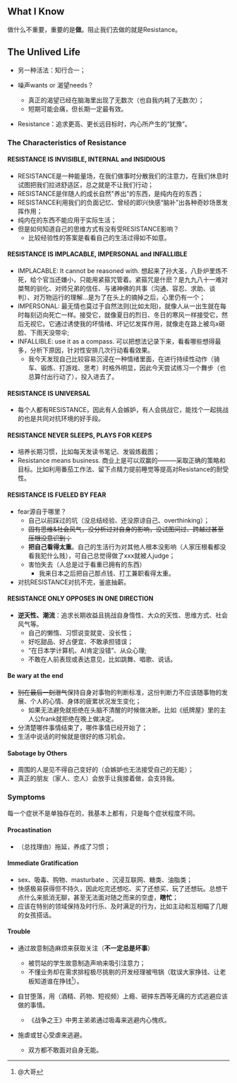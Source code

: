 ## What I Know

做什么不重要，重要的是**做**。阻止我们去做的就是Resistance。

## The Unlived Life
- 另一种活法：知行合一；
- 噪声wants or 渴望needs？
    - 真正的渴望已经在脑海里出现了无数次（也自我内耗了无数次）；
    - 短期可能会痛，但长期一定最有效。

- Resistance：追求更高、更长远目标时，内心所产生的“犹豫”。

### The Characteristics of Resistance

#### RESISTANCE IS INVISIBLE, INTERNAL and INSIDIOUS
- RESISTANCE是一种能量场，在我们做事时分散我们的注意力，在我们休息时试图把我们拉进舒适区，总之就是不让我们行动；
- RESISTANCE是伴随人的成长自然"养出"的东西，是纯内在的东西；
- RESISTANCE利用我们的负面记忆、曾经的即兴快感“脑补”出各种奇妙场景发挥作用；
- 纯内在的东西不能应用于实际生活；
- 但是如何知道自己的思维方式有没有受RESISTANCE影响？
    - 比较经验性的答案是看看自己的生活过得如不如意。

#### RESISTANCE IS IMPLACABLE, IMPERSONAL and INFALLIBLE
- IMPLACABLE: It cannot be reasoned with. 想起来了孙大圣，八卦炉里炼不死，给个官当还嫌小，只能用紧箍咒管着。紧箍咒是什麽？是九九八十一难对桀骜的驯化、对师兄弟的信任、与诸神佛的共事（沟通、容忍、求助、谈判）、对万物运行的理解...是为了在头上的摘掉之后，心里仍有一个；
- IMPERSONAL: 最无情也莫过于自然法则(比如太阳)，就像人从一出生就在每时每刻迈向死亡一样。接受它，就像夏日的烈日、冬日的寒风一样接受它，然后无视它。它通过诱使我的坏情绪、坏记忆发挥作用，就像走在路上被鸟x砸脸、下雨天没带伞;
- INFALLIBLE: use it as a compass. 可以把想法记录下来，看看哪些想得最多，分析下原因，针对性安排几次行动看看效果。
    - 我今天发现自己比较容易沉浸在一种情绪里面，在进行持续性动作（骑车、锻炼、打游戏、思考）时格外明显，因此今天尝试练习一个舞步（也总算付出行动了），投入进去了。

#### RESISTANCE IS UNIVERSAL
- 每个人都有RESISTANCE，因此有人会嫉妒，有人会挑战它，能找个一起挑战的也是共同对抗环境的好手段。

#### RESISTANCE NEVER SLEEPS, PLAYS FOR KEEPS
- 培养长期习惯，比如每天发读书笔记、发锻炼截图；
- Resistance means business. 商业上是可以双赢的———采取正确的策略和目标。比如利用番茄工作法、留下点精力提前睡觉等提高对Resistance的耐受性。


#### RESISTANCE IS FUELED BY FEAR
- fear源自于哪里？
    - 自己以前踩过的坑（没总结经验、还没原谅自己、overthinking）；
    - ~~固有思维&社会风气，没分析过对自身的影响，没试图问过、跨越过甚至压根没意识到；~~
    - **把自己看得太重**。自己的生活行为对其他人根本没影响（人家压根看都没看我犯什么贱），可自己总觉得做了xxx就被人judge；
    - 害怕失去（人总是过于看重已拥有的东西）
        - 我来日本之后把自己那点钱、打工兼职看得太重。
- 对抗RESISTANCE对抗不完，釜底抽薪。


#### RESISTANCE ONLY OPPOSES IN ONE DIRECTION
- **逆天性、潮流**：追求长期收益且挑战自身惰性、大众的天性、思维方式、社会风气等。
    - 自己的懒惰、习惯说变就变、没长性；
    - 好吃甜品、好占便宜、不敢承担错误；
    - “在日本学计算机、AI肯定没错”、从众心理;
    - 不敢在人前表现或表达意见，比如跳舞、唱歌、说话。

#### Be wary at the end
- ~~别在最后一刻泄气~~保持自身对事物的判断标准，这份判断力不应该随事物的发展、个人的心情、身体的疲累状况发生变化；
    - 如果无法避免就拒绝在头脑不清醒的时候做决断。比如《纸牌屋》里的主人公frank就拒绝在晚上做决定。
- 分清楚哪件事情结束了，哪件事情已经开始了；
- 生活中说话的时候就是很好的练习机会。
#### Sabotage by Others
- 周围的人是见不得自己变好的（会嫉妒也无法接受自己的无能）；
- 真正的朋友（家人、恋人）会放手让我接着做，会支持我。

### Symptoms 

每一个症状不是单独存在的，我基本上都有，只是每个症状程度不同。

#### Procastination 
- （总找理由）拖延，养成了习惯；
#### Immediate Gratification 
- sex、吸毒、购物、masturbate 、沉浸互联网、糖类、油脂类；
- 快感极易获得但不持久，因此吃完还想吃、买了还想买、玩了还想玩。总想干点什么来抵消无聊，甚至无法面对随之而来的空虚，**瞎忙**；
- 应该在特别的领域保持及时行乐、及时满足的行为，比如主动和互相瞄了几眼的女孩搭话。

#### Trouble
- 通过故意制造麻烦来获取关注（**不一定总是坏事**）
    - 被罚站的学生故意制造声响来吸引注意力；
    - 不懂业务却在需求排程极尽挑剔的开发经理被甩锅（耽误大家挣钱、让老板知道谁在挣钱[^1]）。

- 自甘堕落，用（酒精、药物、短视频）上瘾、砸摔东西等无痛的方式逃避应该做的事情。
	- 《战争之王》中男主弟弟通过吸毒来逃避内心愧疚。
- 施虐或甘心受虐来逃避。
	- 双方都不敢面对自身无能。


[^1]: @大哥